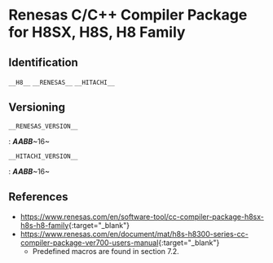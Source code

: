 # Renesas C/C++ Compiler Package for H8SX, H8S, H8 Family

## Identification

`__H8__`
`__RENESAS__`
`__HITACHI__`

## Versioning

`__RENESAS_VERSION__`

:   **_AABB_**~16~

`__HITACHI_VERSION__`

:   **_AABB_**~16~

## References

- <https://www.renesas.com/en/software-tool/cc-compiler-package-h8sx-h8s-h8-family>{:target="_blank"}
- <https://www.renesas.com/en/document/mat/h8s-h8300-series-cc-compiler-package-ver700-users-manual>{:target="_blank"}
    - Predefined macros are found in section 7.2.
